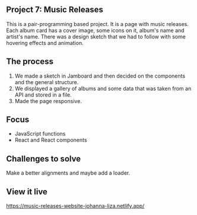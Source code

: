 
## Project 7: Music Releases

This is a pair-programming based project. It is a page with music releases.
Each album card has a cover image, some icons on it, album's name and artist's name.
There was a design sketch that we had to follow with some hovering effects and animation.

## The process

1. We made a sketch in Jamboard and then decided on the components and the general structure.
2. We displayed a gallery of albums and some data that was taken from an API and stored in a file.
3. Made the page responsive.

## Focus
* JavaScript functions
* React and React components
 
## Challenges to solve

Make a better alignments and maybe add a loader.
 
 ## View it live

https://music-releases-website-johanna-liza.netlify.app/

